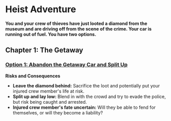# Heist Adventure

**You and your crew of thieves have just looted a diamond from the museum and are driving off from the scene of the crime. Your car is running out of fuel. You have two options.**

## Chapter 1: The Getaway

### [**Option 1: Abandon the Getaway Car and Split Up**](abandonCar.md) <br>

**Risks and Consequences**<br>

* **Leave the diamond behind:** Sacrifice the loot and potentially put your injured crew member's life at risk.
* **Split up and lay low:** Blend in with the crowd and try to evade the police, but risk being caught and arrested.
* **Injured crew member's fate uncertain:** Will they be able to fend for themselves, or will they become a liability?

